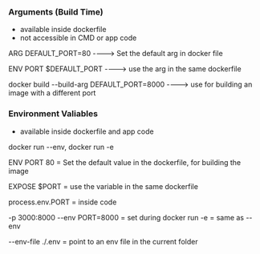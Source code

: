 ### Arguments (Build Time)
- available inside dockerfile
- not accessible in CMD or app code


ARG DEFAULT_PORT=80 ----> Set the default arg in docker file

ENV PORT $DEFAULT_PORT ----> use the arg in the same dockerfile

docker build --build-arg DEFAULT_PORT=8000 ----> use for building an image with a different port

### Environment Valiables
- available inside dockerfile and app code

docker run --env, docker run -e


ENV PORT 80 = Set the default value in the dockerfile, for building the image

EXPOSE $PORT = use the variable in the same dockerfile

process.env.PORT = inside code

-p 3000:8000 --env PORT=8000 = set during docker run 
-e = same as --env

--env-file ./.env = point to an env file in the current folder